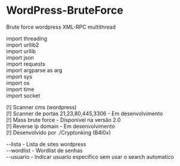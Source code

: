 # WordPress-BruteForce
Brute force wordpress XML-RPC multithread

import threading<br>
import urllib2<br>
import urllib<br>
import json<br>
import requests<br>
import argparse as arg<br>
import sys<br>
import os<br>
import time<br>
import socket

[!] Scanner cms (wordpress)<br>
[!] Scanner de portas 21,23,80,445,3306 - Em desenvolvimento<br>
[!] Mass brute force - Disponivel na versão 2.0<br>
[!] Reverse ip domain - Em desenvolvimento<br>
[!] Desenvolvido por ./Cryptonking (B4l0x)<br>

--lista - Lista de sites wordpress<br>
--wordlist - Wordlist de senhas<br>
--usuario - Indicar usuario especifico sem usar o search automatico
